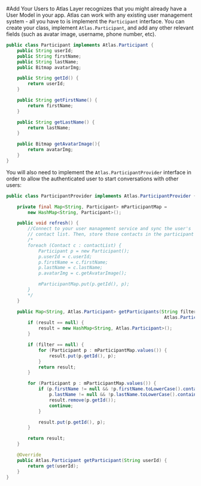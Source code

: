 #Add Your Users to Atlas
Layer recognizes that you might already have a User Model in your app.  Atlas can work with any existing user management system - all you have to is implement the `Participant` interface. You can create your class, implement `Atlas.Participant`, and add any other relevant fields (such as avatar image, username, phone number, etc).

```java
public class Participant implements Atlas.Participant {
    public String userId;
    public String firstName;
    public String lastName;
    public Bitmap avatarImg;

    public String getId() {
        return userId;
    }

    public String getFirstName() {
        return firstName;
    }

    public String getLastName() {
        return lastName;
    }

    public Bitmap getAvatarImage(){
        return avatarImg;
    }
}
```

You will also need to implement the `Atlas.ParticipantProvider` interface in order to allow the authenticated user to start conversations with other users:

```java
public class ParticipantProvider implements Atlas.ParticipantProvider {

    private final Map<String, Participant> mParticipantMap = 
        new HashMap<String, Participant>();

    public void refresh() {
        //Connect to your user management service and sync the user's 
        // contact list. Then, store those contacts in the participant map
        /*
        foreach (Contact c : contactList) {
            Participant p = new Participant();
            p.userId = c.userId;
            p.firstName = c.firstName;
            p.lastName = c.lastName;
            p.avatarImg = c.getAvatarImage();

            mParticipantMap.put(p.getId(), p);
        }
        */
    }

    public Map<String, Atlas.Participant> getParticipants(String filter, Map<String, 
                                                           Atlas.Participant> result) {
        if (result == null) {
            result = new HashMap<String, Atlas.Participant>();
        }

        if (filter == null) {
            for (Participant p : mParticipantMap.values()) {
                result.put(p.getId(), p);
            }
            return result;
        }

        for (Participant p : mParticipantMap.values()) {
            if (p.firstName != null && !p.firstName.toLowerCase().contains(filter) && 
                p.lastName != null && !p.lastName.toLowerCase().contains(filter)) {
                result.remove(p.getId());
                continue;
            }

            result.put(p.getId(), p);
        }

        return result;
    }

    @Override
    public Atlas.Participant getParticipant(String userId) {
        return get(userId);
    }
}
```

